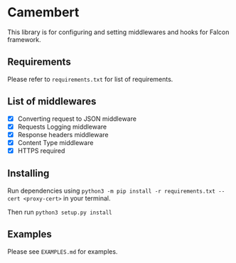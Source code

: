 # Camembert

This library is for configuring and setting middlewares and hooks for Falcon framework.

## Requirements

Please refer to `requirements.txt` for list of requirements.

## List of middlewares

- [x] Converting request to JSON middleware 
- [x] Requests Logging middleware
- [x] Response headers middleware
- [x] Content Type middleware
- [x] HTTPS required

## Installing

Run dependencies using `python3 -m pip install -r requirements.txt --cert <proxy-cert>` in your terminal.

Then run `python3 setup.py install`

## Examples

Please see `EXAMPLES.md` for examples.

